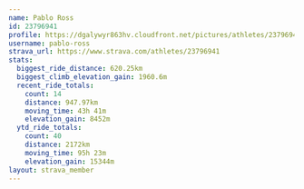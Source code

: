 ```yaml
---
name: Pablo Ross
id: 23796941
profile: https://dgalywyr863hv.cloudfront.net/pictures/athletes/23796941/14615399/1/large.jpg
username: pablo-ross
strava_url: https://www.strava.com/athletes/23796941
stats:
  biggest_ride_distance: 620.25km
  biggest_climb_elevation_gain: 1960.6m
  recent_ride_totals:
    count: 14
    distance: 947.97km
    moving_time: 43h 41m
    elevation_gain: 8452m
  ytd_ride_totals:
    count: 40
    distance: 2172km
    moving_time: 95h 23m
    elevation_gain: 15344m
layout: strava_member
--- 
```

